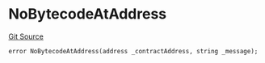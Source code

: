 # NoBytecodeAtAddress
[Git Source](https://github.com/thrackle-io/Tron/blob/239d60d1c3cbbef1a9f14ff953593a8a908ddbe0/src/economic/ruleProcessor/RuleProcessorDiamondLib.sol)


```solidity
error NoBytecodeAtAddress(address _contractAddress, string _message);
```

